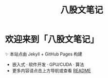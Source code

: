 ﻿---
layout: default         # 使用主题自带的默认布局
title: 八股文笔记
---

# 欢迎来到「八股文笔记」

✨ 本站点由 Jekyll + GitHub Pages 构建  
- 嵌入式 · 软件开发 · GPU/CUDA · 算法  
- 更多内容请点击上方导航或查看 [README](../README.md)  
